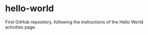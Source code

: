 # hello-world
First GitHub repository, following the instructions  of the Hello World activities page.
